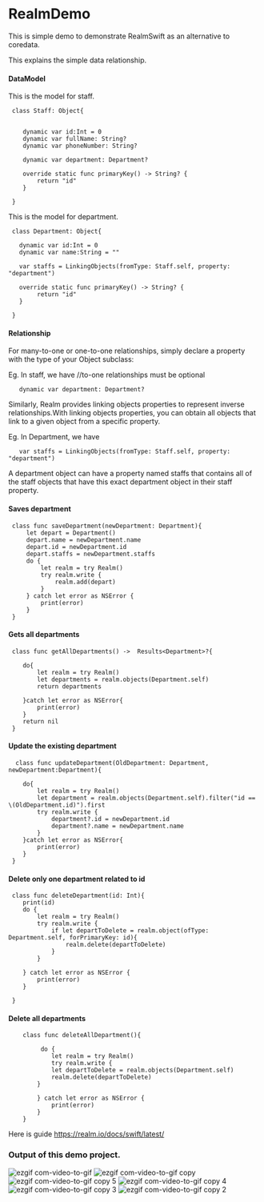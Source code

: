 # RealmDemo


This is simple demo to demonstrate RealmSwift as an alternative to coredata.

This explains the simple data relationship.



 #### DataModel
 
 This is the model for staff.
 
     class Staff: Object{

       
        dynamic var id:Int = 0
        dynamic var fullName: String?
        dynamic var phoneNumber: String?
        
        dynamic var department: Department?

        override static func primaryKey() -> String? {
            return "id"
        }

     }

 
 
 This is the model for department.
 
     class Department: Object{
     
       dynamic var id:Int = 0
       dynamic var name:String = ""
    
       var staffs = LinkingObjects(fromType: Staff.self, property: "department")
    
       override static func primaryKey() -> String? {
            return "id"
       }
    
     }
     
     
 #### Relationship
 
 For many-to-one or one-to-one relationships, simply declare a property with the type of your Object subclass:
 
 Eg. In staff, we have 
   //to-one relationships must be optional
 
       dynamic var department: Department?
       
Similarly, Realm provides linking objects properties to represent inverse relationships.With linking objects properties, you can obtain all objects that link to a given object from a specific property. 
 
Eg. In Department, we have

       var staffs = LinkingObjects(fromType: Staff.self, property: "department")
        
A department object can have a property named staffs that contains all of the staff objects that have this exact department object in their staff property.

 

 #### Saves department

     class func saveDepartment(newDepartment: Department){
         let depart = Department()
         depart.name = newDepartment.name
         depart.id = newDepartment.id
         depart.staffs = newDepartment.staffs
         do {
             let realm = try Realm()
             try realm.write {
                 realm.add(depart)
             }
         } catch let error as NSError {
             print(error)
         }
     }
    
    
 #### Gets all departments
 
 
     class func getAllDepartments() ->  Results<Department>?{
   
        do{
            let realm = try Realm()
            let departments = realm.objects(Department.self)
            return departments
            
        }catch let error as NSError{
            print(error)
        }
        return nil
     }

#### Update the existing department
 
      class func updateDepartment(OldDepartment: Department, newDepartment:Department){
        
        do{
            let realm = try Realm()
            let department = realm.objects(Department.self).filter("id == \(OldDepartment.id)").first
            try realm.write {
                department?.id = newDepartment.id
                department?.name = newDepartment.name
            }
        }catch let error as NSError{
            print(error)
        }
     }

 #### Delete only one department related to id
 
     class func deleteDepartment(id: Int){
        print(id)
        do {
            let realm = try Realm()
            try realm.write {
                if let departToDelete = realm.object(ofType: Department.self, forPrimaryKey: id){
                    realm.delete(departToDelete)
                }
            }
            
        } catch let error as NSError {
            print(error)
        }
        
     }
    
    
    
#### Delete all departments
    
        class func deleteAllDepartment(){
        
             do {
                let realm = try Realm()
                try realm.write {
                let departToDelete = realm.objects(Department.self)
                realm.delete(departToDelete)
            }
            
            } catch let error as NSError {
                print(error)
            }
        }



Here is guide https://realm.io/docs/swift/latest/

### Output of this demo project.

![ezgif com-video-to-gif](https://user-images.githubusercontent.com/28722125/29398197-00322152-8343-11e7-92a2-581f44be1995.gif) ![ezgif com-video-to-gif copy](https://user-images.githubusercontent.com/28722125/29398201-0842b9e2-8343-11e7-9adf-243c6e274f04.gif) ![ezgif com-video-to-gif copy 5](https://user-images.githubusercontent.com/28722125/29398208-0f2ca218-8343-11e7-84b4-7148bb5f2278.gif) ![ezgif com-video-to-gif copy 4](https://user-images.githubusercontent.com/28722125/29398209-11c45bec-8343-11e7-967b-3c7dbfc85684.gif) ![ezgif com-video-to-gif copy 3](https://user-images.githubusercontent.com/28722125/29398212-14d5bf74-8343-11e7-8837-042c2ba97f4d.gif) ![ezgif com-video-to-gif copy 2](https://user-images.githubusercontent.com/28722125/29398218-18246496-8343-11e7-8597-3f4fbe2bee75.gif)
